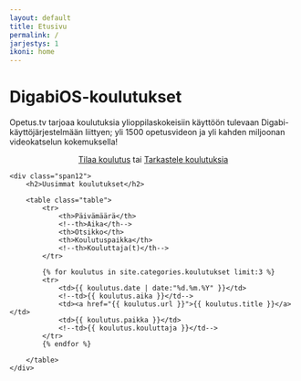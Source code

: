 ```yaml
---
layout: default
title: Etusivu
permalink: /
jarjestys: 1
ikoni: home
---
```



<div class="row">
	<div class="hero-unit text-centered">
		<h1>DigabiOS-koulutukset</h1>
		<p>
			Opetus.tv tarjoaa koulutuksia ylioppilaskokeisiin käyttöön tulevaan Digabi-käyttöjärjestelmään liittyen; yli 1500 opetusvideon ja yli kahden miljoonan videokatselun kokemuksella!
		</p>
		<p style="text-align: center;">
			<a href="/tilaa-koulutus" class="btn btn-warning btn-large">Tilaa koulutus</a> tai
			<a href="/listaus/" class="btn btn-large">Tarkastele koulutuksia</a>
		</p>
	</div>

	<div class="span12">
		<h2>Uusimmat koulutukset</h2>

		<table class="table">
			<tr>
				<th>Päivämäärä</th>
				<!--th>Aika</th-->
				<th>Otsikko</th>
				<th>Koulutuspaikka</th>
				<!--th>Kouluttaja(t)</th-->
			</tr>

			{% for koulutus in site.categories.koulutukset limit:3 %}
			<tr>
				<td>{{ koulutus.date | date:"%d.%m.%Y" }}</td>
				<!--td>{{ koulutus.aika }}</td-->
		    	<td><a href="{{ koulutus.url }}">{{ koulutus.title }}</a></td>
		    	<td>{{ koulutus.paikka }}</td>
		    	<!--td>{{ koulutus.kouluttaja }}</td-->
		    </tr>
			{% endfor %}

		</table>
	</div>
</div>